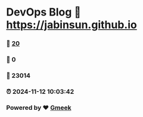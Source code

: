 # DevOps Blog :link: https://jabinsun.github.io 
### :page_facing_up: [20](https://jabinsun.github.io/tag.html) 
### :speech_balloon: 0 
### :hibiscus: 23014 
### :alarm_clock: 2024-11-12 10:03:42 
### Powered by :heart: [Gmeek](https://github.com/Meekdai/Gmeek)
